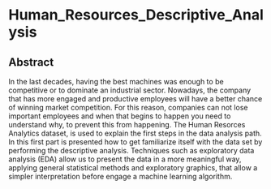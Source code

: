 # Human_Resources_Descriptive_Analysis
## Abstract

In the last decades, having the best machines was enough to be competitive or to dominate an industrial sector. Nowadays, the company that has more engaged and productive employees will have a better chance of winning market competition. For this reason, companies can not lose important employees and when that begins to happen you need to understand why, to prevent this from happening. The Human Resorces Analytics dataset, is used to explain the first steps in the data analysis path. In this first part is presented how to get familiarize itself with the data set by performing the descriptive analysis. Techniques such as exploratory data analysis (EDA) allow us to present the data in a more meaningful way, applying general statistical methods and exploratory graphics, that allow a simpler interpretation before engage a machine learning algorithm.
